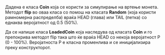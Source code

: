 Дадена е класа **Coin** која се користи за симулирање на вртење монета. Методот **flip** во оваа класа со помош на класата **Random** (која користи рамномерна распределба) враќа HEAD (глава) или TAIL (петка) со еднаква веројатност од 0.5 (50%). 

Да се напише класа **LoadedCoin** која наследува од класата **Coin** и го препокрива методот flip така што ќе враќа HEAD со некоја веројатност P (0 - 100%). Веројатноста P е класна променлива и се иницијализира преку конструкторот.